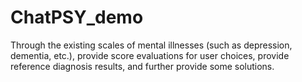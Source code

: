 # ChatPSY_demo
Through the existing scales of mental illnesses (such as depression, dementia, etc.), provide score evaluations for user choices, provide reference diagnosis results, and further provide some solutions.
